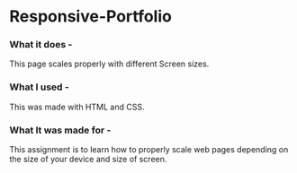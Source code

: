 # Responsive-Portfolio

### What it does - 
This page scales properly with different Screen sizes. 

### What I used - 
This was made with HTML and CSS.

### What It was made for -
This assignment is to learn how to properly scale web pages depending on the size of your device and size of screen. 


